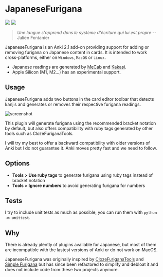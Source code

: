 # JapaneseFurigana

<a title="Rate on AnkiWeb" href="https://ankiweb.net/shared/info/678316993"><img src="https://glutanimate.com/logos/ankiweb-rate.svg"></a>
<a title="GNU GPLv3" href="LICENSE"><img  src="https://img.shields.io/badge/license-GNU GPLv3-green.svg"></a>

> _Une langue s'apprend dans le système d'écriture qui lui est propre_ -- Julien Fontanier

JapaneseFurigana is an Anki 2.1 add-on providing support for adding or removing furigana on Japanese content in cards.
It is intended to work cross-platforms, either on `Windows`, `MacOS` or `Linux`.

* Japanese readings are generated by [MeCab](https://taku910.github.io/mecab/) and [Kakasi](http://kakasi.namazu.org/index.html.en).
* Apple Silicon (M1, M2...) has an experimental support.

## Usage

JapaneseFurigana adds two buttons in the card editor toolbar that detects kanjis and generates or removes their respective furigana readings.

![screenshot](https://user-images.githubusercontent.com/2095991/81614721-bd883880-93e0-11ea-8200-aeea2da7c5d3.png)

This plugin will generate furigana using the recommended bracket notation by default, but also offers compatibility with ruby tags generated by other tools such as ClozeFuriganaTools.

I will try my best to offer a backward compatibility with older versions of Anki but I do not guarantee it. Anki moves pretty fast and we need to follow.

## Options

* **Tools > Use ruby tags** to generate furigana using ruby tags instead of bracket notation
* **Tools > Ignore numbers** to avoid generating furigana for numbers

## Tests

I try to include unit tests as much as possible, you can run them with `python -m unittest`.

## Why

There is already plently of plugins available for Japanese, but most of them are incompatible with the lastest versions of Anki or do not work on MacOS.

JapaneseFurigana was originally inspired by [ClozeFuriganaTools](https://github.com/golddranks/ClozeFuriganaTools) and
[Simple Furigana](https://github.com/jcsirot/anki-simple-furigana) but has since been refactored to simplify and debloat it and
does not include code from these two projects anymore.
